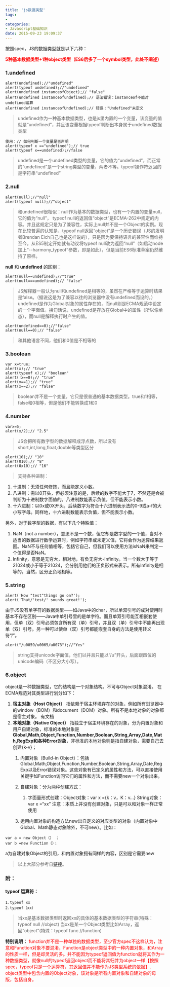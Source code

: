 ```yaml
---
title: 'js数据类型'
tags:
-
categories:
- Javascript基础知识
date: 2015-09-23 19:09:37
---
```


按照spec，JS的数据类型就是以下六种：

**<span style="color: red">5种基本数据类型+1种object类型（ES6后多了一个symbol类型，此处不阐述）</span>**

### 1.undefined
```
alert(undefined);//"undefined"
alert(typeof undefined);//"undefined"
alert(undefined instanceofObject);// "false"
alert(undefined instanceofundefined);// 语法错误：instanceof不能对undefined运算
alert(undefined instanceofUndefined);// 错误："Undefined"未定义
```
<!-- more -->
>undefined作为一种基本数据类型，也是js里内置的一个变量，该变量的值就是“undefined”，并且该变量根据typeof判断出本身属于undefined数据类型

```
使用：// 如何判断一个变量是否声明
alert(typeof x =="undefined");// true
alert(typeof x==undefined);//false
```
>undefined是一个undefined类型的变量，它的值为“undefined”，而正常的“undefined”是一个string类型的变量，两者不等。typeof操作符返回的是字符串“undefined”

### 2.null
```
alert(null);//"null"
alert(typeof null);//"object"
```
>和undefined很相似：null作为基本的数据类型，也有一个内置的变量null，它的值为“null”，
typeof null的返回值“object”是ECMA-262中规定的内容。并且这规定只是为了兼容性，实际上null并不是一个Object的实例。现在比较普遍的认知是，typeof null返回“object”是一个历史错误（JS的发明者Brendan Eich自己也是这样说的），只是因为要保持语言的兼容性而维持至今。从ES5制定开始就有动议将typeof null改为返回“null”（如启动node加上“--harmony_typeof”参数，即是如此），但是当前ES6标准草案仍然维持了原样。

**null** 和 **undefined** 的区别：
```
alert(null==undefined);//"true"
alert(null===undefined);// "false"
```
>JS解释器一般认为null和undefined是相等的，虽然在严格等于运算时结果是false。（据说这是为了兼容以往的浏览器中没有undefined而设的。）
undefined是作为Global对象的属性存在的，而null则是ECMA规范中设定的一个字面值。换句话说，undefined是存放在Global中的属性（所以像单态），而null是解释执行时产生的值。

```
alert(undefined==0);//"false"
alert(null==0);// "false"
```
>和其他语言不同，他们和0值是不相等的

### 3.boolean
```
var x=true;
alert(x);// "true"
alert(typeof x);// "boolean"
alert(!x==0);// "true"
alert(x==1);// "true"
alert(x==2);// "false"
```
>boolean并不是一个变量，它只是很普通的基本数据类型。true和1相等，false和0相等，但是他们不能转换成1和0

###  4.number
```
varx=5;
alert(x/2);// "2.5"
```
>JS会把所有数字型的数据解释成浮点数，所以没有short,int,long,float,double等类型区分

```
alert(10);// "10"
alert(010);// "8"
alert(0x10);// "16"
```

>支持各种进制：
1. 十进制：无须任何修饰，而且能定义小数。
2. 八进制：需以0开头，但必须注意的是，后续的数字不能大于7，不然还是会被判断为十进制数字面值的。八进制数能表示负值，但不能表示小数。
3. 十六进制：以0x或0X开头，后续数字为符合十六进制表示法的0-9或a-f的大小写字母。同样地，十六进制数能表示负值，但不能表示小数。

另外，对于数字型的数据，有以下几个特殊值：
1. NaN（not a number），意思不是一个数，但它却是数字型的一个值，当对不适当的数据进行数学运算时，例如字符串或未定义值，它将会作为运算结果返回。NaN不与任何值相等，包括它自己，但我们可以使用方法isNaN来判定一个值得是否NaN。
2. Infinity，意思是无穷大，相对地，有负无穷大-Infinity。当一个数大于等于21024或小于等于21024，会分别用他们的正负形式来表示。所有Infinity是相等的，当然，区分正负地相等。

### 5.string
```
alert('How "test"things go on?');
alert('That/'test/' sounds great!');
```

由于JS没有单字符的数据类型——如Java中的char，所以单双引号的成对使用时基本不存在区别——Java中单引号里的是单字符。而且单双引号能互相嵌套使用，但单（双）引号必须包含所有双（单）引号，并且双（单）引号中不能再出现单（双）引号。另一种可以使单（双）引号都能嵌套自身的方法是使用转义符“/”。

	alert("/u0059/u0065/u0073");//"Yes"


>string支持unicode字面值，他们以并且只能以“/u”开头，后面跟四位的unicode编码（不区分大小写）。

### 6.object

object是一种数据类型，它的结构是一个对象结构。不可与Object对象混淆。
在ECMA规范对其类型进行划分如下：
1. **宿主对象（Host Object）**
指依赖于宿主环境存在的对象，例如所有浏览器中的window（BOM）和document（DOM）对象。所有不是本地对象的对象都是宿主对象。
有文档
2. **本地对象（Native Object）**
指独立于宿主环境存在的对象，分为内置对象和用户自建对象，标准的本地对象是**Global,Math,Object,Function,Number,Boolean,String,Array,Date,Math,RegExp和各种Error对象**，非标准的本地对象则是指自建对象，需要自己去创建{k-v}；
    1. 内置对象（Build-in Object）：包括Global,Math,Object,Function,Number,Boolean,String,Array,Date,RegExp以及Error错误对象。这些对象有已定义的属性和方法，可以直接使用关键字如Function访问它们的属性和方法，而不需要new一个对象出来。
    2. 自建对象：分为两种创建方式：
       1. 字面量形式创建：Object对象：var x ={k：v，K：v…}
String对象：var x =“xx”
注意：本质上并没有创建对象，只是可以和对象一样正常使用

	  2. 运用内置对象的构造方法new出自定义的对应类型的对象（内置对象中Global、Math静态对象除外，不可new）。比如：
```
var a = new Object（） ；
var b =new Function（）；
```
a为自建对象Object的引用，和内置对象拥有同样的内容，区别是它需要new

>以上大部分参考自[链接](http://blog.csdn.net/natineprince/article/details/4787689)。


### 附：
#### typeof 运算符：
    1.typeof xx
    2.typeof（xx）
>当xx是基本数据类型时返回xx的具体的基本数据类型的字符串(特殊：typeof null  //object)
>当xx是某一个Object类型比如Array，返回“object”(特殊：typeof func  //function)

**特别说明：**
<span style="color: red">
function并不是一种单独的数据类型，至少官方spec不这样认为，注意和Function对象不要混淆，Function是object类型中的一种内置对象，和Array的性质一样，但是却灵活的多。并不能因为typeof返回值为function就将其作为一种数据类型，就像null的typeof返回object而不能将其归并为object一样【按照spec，typeof只是一个运算符，其返回值并不能作为JS类型系统的依据】. object类型中包含内置的Object对象，该对象是所有内置对象和自建对象的母版，包括自身。
</span>
